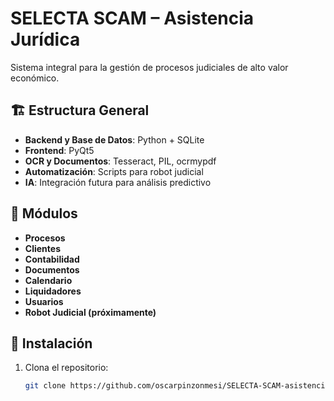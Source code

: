 # SELECTA SCAM – Asistencia Jurídica

Sistema integral para la gestión de procesos judiciales de alto valor económico.

## 🏗 Estructura General

- **Backend y Base de Datos**: Python + SQLite
- **Frontend**: PyQt5
- **OCR y Documentos**: Tesseract, PIL, ocrmypdf
- **Automatización**: Scripts para robot judicial
- **IA**: Integración futura para análisis predictivo

## 🧱 Módulos

- **Procesos**
- **Clientes**
- **Contabilidad**
- **Documentos**
- **Calendario**
- **Liquidadores**
- **Usuarios**
- **Robot Judicial (próximamente)**

## 🚀 Instalación

1. Clona el repositorio:
   ```bash
   git clone https://github.com/oscarpinzonmesi/SELECTA-SCAM-asistencia-juridica.git
